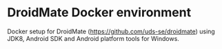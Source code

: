 # DroidMate Docker environment
Docker setup for DroidMate (https://github.com/uds-se/droidmate) using JDK8, Android SDK and Android platform tools for Windows.
